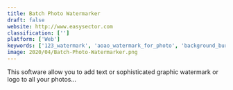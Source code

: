 ```yaml
---
title: Batch Photo Watermarker
draft: false 
website: http://www.easysector.com
classification: ['']
platform: ['Web']
keywords: ['123_watermark', 'aoao_watermark_for_photo', 'background_burner', 'batch_image_splitter', 'batch_image_watermarker', 'batchmarker', 'exacto', 'fcorp_imaging', 'mass_watermark', 'photobulk', 'photobulk_lite', 'sizerox', 'visual_watermark', 'watermark_plus', 'watermark.ink', 'widsmob_imageconvert', 'bulkwatermark', 'umark']
image: 2020/04/Batch-Photo-Watermarker.png
---
```

This software allow you to add text or sophisticated graphic watermark or logo to all your photos...